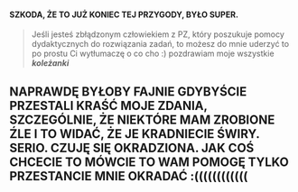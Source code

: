 #### SZKODA, ŻE TO JUŻ KONIEC TEJ PRZYGODY, BYŁO SUPER.
> Jeśli jesteś zbłądzonym człowiekiem z PZ, który poszukuje pomocy dydaktycznych do rozwiązania zadań, to możesz do mnie uderzyć to po prostu Ci wytłumaczę o co cho :) pozdrawiam moje wszystkie _**koleżanki**_

## NAPRAWDĘ BYŁOBY FAJNIE GDYBYŚCIE PRZESTALI KRAŚĆ MOJE ZDANIA, SZCZEGÓLNIE, ŻE NIEKTÓRE MAM ZROBIONE ŹLE I TO WIDAĆ, ŻE JE KRADNIECIE ŚWIRY. SERIO. CZUJĘ SIĘ OKRADZIONA. JAK COŚ CHCECIE TO MÓWCIE TO WAM POMOGĘ TYLKO PRZESTANCIE MNIE OKRADAĆ :((((((((((((
